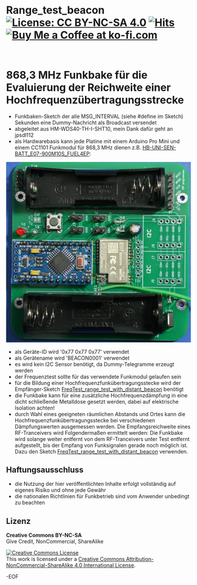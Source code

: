 # Range_test_beacon [![License: CC BY-NC-SA 4.0](https://img.shields.io/badge/License-CC%20BY--NC--SA%204.0-lightgrey.svg)](https://creativecommons.org/licenses/by-nc-sa/4.0/) [![Hits](https://hits.seeyoufarm.com/api/count/incr/badge.svg?url=https%3A%2F%2Fgithub.com%2FFUEL4EP%2FHomeAutomation%2FAsksinPP_developments%2Fsketches%2FRange_test_beacon&count_bg=%2379C83D&title_bg=%23555555&icon=&icon_color=%23E7E7E7&title=hits&edge_flat=false)](https://hits.seeyoufarm.com) <a href='https://ko-fi.com/FUEL4EP' target='_blank'><img height='20' style='border:0px;height:20px;' src='https://cdn.ko-fi.com/cdn/kofi1.png?v=2' border='0' alt='Buy Me a Coffee at ko-fi.com' /></a>
<br/>

# 868,3 MHz Funkbake für die Evaluierung der Reichweite einer Hochfrequenzübertragungsstrecke

- Funkbaken-Sketch der alle MSG_INTERVAL (siehe #define im Sketch) Sekunden eine Dummy-Nachricht als Broadcast versendet
- abgeleitet aus HM-WDS40-TH-I-SHT10, mein Dank dafür geht an jpsdl112
- als Hardwarebasis kann jede Platine mit einem Arduino Pro Mini und einem CC1101 Funkmodul für 868,3 MHz dienen z.B. [HB-UNI-SEN-BATT_E07-900M10S_FUEL4EP](https://github.com/FUEL4EP/HomeAutomation/tree/master/AsksinPP_developments/PCBs/HB-UNI-SEN-BATT_E07-900M10S_FUEL4EP):

![pic](Images/HB-UNI-SEN-BATT_E07-900M10S_FUEL4EP_PCB_top_JLCPCB_assembled_prototype_V1.0.png)
-	als Geräte-ID wird '0x77 0x77 0x77' verwendet
-	als Gerätename wird 'BEACON0001' verwendet
-	es wird kein I2C Sensor benötigt, da Dummy-Telegramme erzeugt werden
-	der Frequenztest sollte für das verwendete Funkmodul gelaufen sein
-	für die Bildung einer Hochfrequenzfunkübertragungsstecke wird der Empfänger-Sketch [FreqTest_range_test_with_distant_beacon](https://github.com/FUEL4EP/HomeAutomation/tree/master/AsksinPP_developments/sketches/FreqTest_range_test_with_distant_beacon) benötigt
-	die Funkbake kann für eine zusätzliche Hochfrequenzdämpfung in eine dicht schließende Metalldose gesetzt werden, dabei auf elektrische Isolation achten!
-	durch Wahl eines geeigneten räumlichen Abstands und Ortes kann die Hochfrequenzfunkübertragungsstecke bei verschiedenen Dämpfungswerten ausgemessen werden. Die Empfangsreichweite eines RF-Tranceivers wird Folgendermaßen ermittelt werden: Die Funkbake wird solange weiter entfernt von dem RF-Tranceivers unter Test entfernt aufgestellt, bis der Empfang von Funksignalen gerade noch möglich ist. Dazu den Sketch [FreqTest_range_test_with_distant_beacon](https://github.com/FUEL4EP/HomeAutomation/tree/master/AsksinPP_developments/sketches/FreqTest_range_test_with_distant_beacon) verwenden.

## Haftungsausschluss

- die Nutzung der hier veröffentlichten Inhalte erfolgt vollständig auf eigenes Risiko und ohne jede Gewähr
- die nationalen Richtlinien für Funkbetrieb sind vom Anwender unbedingt zu beachten

## Lizenz 

**Creative Commons BY-NC-SA**<br>
Give Credit, NonCommercial, ShareAlike

<a rel="license" href="http://creativecommons.org/licenses/by-nc-sa/4.0/"><img alt="Creative Commons License" style="border-width:0" src="https://i.creativecommons.org/l/by-nc-sa/4.0/88x31.png" /></a><br />This work is licensed under a <a rel="license" href="http://creativecommons.org/licenses/by-nc-sa/4.0/">Creative Commons Attribution-NonCommercial-ShareAlike 4.0 International License</a>.


-EOF

